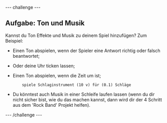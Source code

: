\--- challenge \---

## Aufgabe: Ton und Musik

Kannst du Ton Effekte und Musik zu deinem Spiel hinzufügen? Zum Beispiel:

+ Einen Ton abspielen, wenn der Spieler eine Antwort richtig oder falsch beantwortet;
+ Oder deine Uhr ticken lassen;
+ Einen Ton abspielen, wenn die Zeit um ist;
    
    ```blocks
        spiele Schlaginstrument (10 v) für (0.1) Schläge
    ```

+ Du könntest auch Musik in einer Schleife laufen lassen (wenn du dir nicht sicher bist, wie du das machen kannst, dann wird dir der 4 Schritt aus dem 'Rock Band' Projekt helfen).

\--- /challenge \---